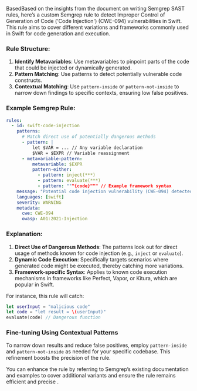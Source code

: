 BasedBased on the insights from the document on writing Semgrep SAST rules, here’s a custom Semgrep rule to detect Improper Control of Generation of Code ('Code Injection') (CWE-094) vulnerabilities in Swift. This rule aims to cover different variations and frameworks commonly used in Swift for code generation and execution.

### Rule Structure:

1. **Identify Metavariables**: Use metavariables to pinpoint parts of the code that could be injected or dynamically generated.
2. **Pattern Matching**: Use patterns to detect potentially vulnerable code constructs.
3. **Contextual Matching**: Use `pattern-inside` or `pattern-not-inside` to narrow down findings to specific contexts, ensuring low false positives.

### Example Semgrep Rule:

```yaml
rules:
  - id: swift-code-injection
    patterns:
      # Match direct use of potentially dangerous methods
      - pattern: |
          let $VAR = ... // Any variable declaration
          $VAR = $EXPR // Variable reassignment
      - metavariable-pattern:
          metavariable: $EXPR
          pattern-either:
            - pattern: inject(***)
            - pattern: evaluate(***)
            - pattern: """{code}""" // Example framework syntax
    message: "Potential code injection vulnerability (CWE-094) detected."
    languages: [swift]
    severity: WARNING
    metadata:
      cwe: CWE-094
      owasp: A01:2021-Injection
```

### Explanation:

1. **Direct Use of Dangerous Methods**: The patterns look out for direct usage of methods known for code injection (e.g., `inject` or `evaluate`).
2. **Dynamic Code Execution**: Specifically targets scenarios where generated code might be executed, thereby catching more variations.
3. **Framework-specific Syntax**: Applies to known code execution mechanisms in frameworks like Perfect, Vapor, or Kitura, which are popular in Swift.

For instance, this rule will catch:

```swift
let userInput = "malicious code"
let code = "let result = \(userInput)"
evaluate(code) // Dangerous function
```

### Fine-tuning Using Contextual Patterns

To narrow down results and reduce false positives, employ `pattern-inside` and `pattern-not-inside` as needed for your specific codebase. This refinement boosts the precision of the rule.

You can enhance the rule by referring to Semgrep’s existing documentation and examples to cover additional variants and ensure the rule remains efficient and precise    .